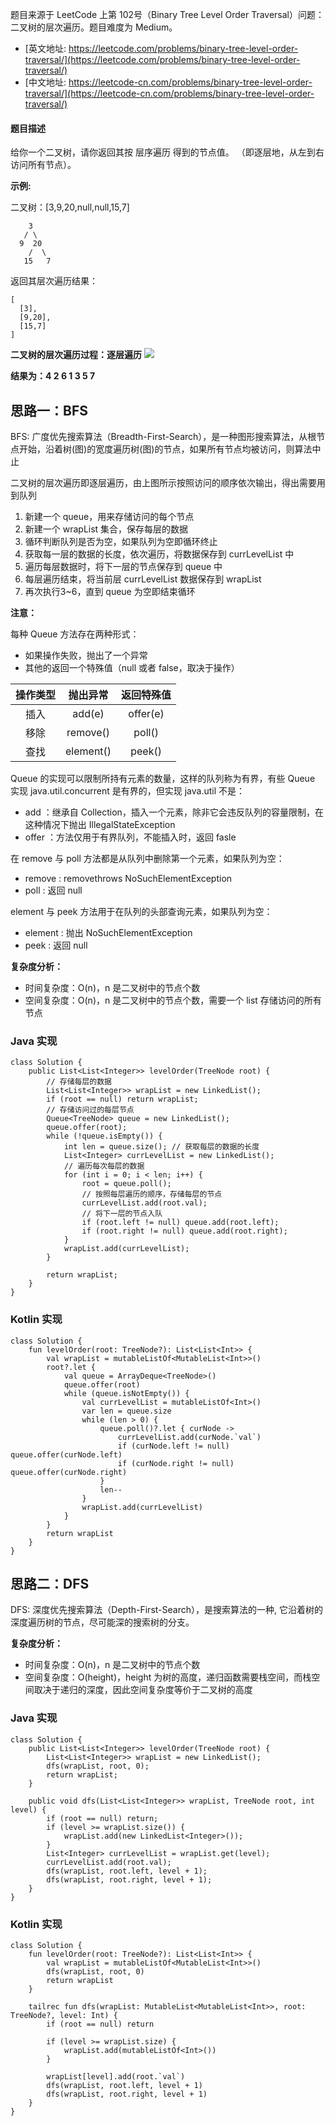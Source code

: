 题目来源于 LeetCode 上第 102号（Binary Tree Level Order Traversal）问题：二叉树的层次遍历。题目难度为 Medium。

* [英文地址: https://leetcode.com/problems/binary-tree-level-order-traversal/](https://leetcode.com/problems/binary-tree-level-order-traversal/)
* [中文地址: https://leetcode-cn.com/problems/binary-tree-level-order-traversal/](https://leetcode-cn.com/problems/binary-tree-level-order-traversal/)

#### 题目描述
 
给你一个二叉树，请你返回其按 层序遍历 得到的节点值。 （即逐层地，从左到右访问所有节点）。

**示例:**

二叉树：[3,9,20,null,null,15,7]

```
    3
   / \
  9  20
    /  \
   15   7
```

返回其层次遍历结果：

```
[
  [3],
  [9,20],
  [15,7]
]
```

**二叉树的层次遍历过程：逐层遍历**
![](http://cdn.51git.cn/2020-04-18-二叉树.png)

**结果为：4 2 6 1 3 5 7**

## 思路一：BFS

BFS: 广度优先搜索算法（Breadth-First-Search），是一种图形搜索算法，从根节点开始，沿着树(图)的宽度遍历树(图)的节点，如果所有节点均被访问，则算法中止

二叉树的层次遍历即逐层遍历，由上图所示按照访问的顺序依次输出，得出需要用到队列

1. 新建一个 queue，用来存储访问的每个节点
2. 新建一个 wrapList 集合，保存每层的数据
3. 循环判断队列是否为空，如果队列为空即循环终止
4. 获取每一层的数据的长度，依次遍历，将数据保存到 currLevelList 中
5. 遍历每层数据时，将下一层的节点保存到 queue 中
6. 每层遍历结束，将当前层 currLevelList 数据保存到 wrapList
6. 再次执行3~6，直到 queue 为空即结束循环

**注意：**

每种 Queue 方法存在两种形式：

* 如果操作失败，抛出了一个异常
* 其他的返回一个特殊值（null 或者 false，取决于操作）

| 操作类型 | 抛出异常 | 返回特殊值 |
| :-: | :-: | :-: |
| 插入 | add(e) | offer(e) |
| 移除 | remove() | poll() |
| 查找 | element() | peek() |

Queue 的实现可以限制所持有元素的数量，这样的队列称为有界，有些 Queue 实现 java.util.concurrent 是有界的，但实现 java.util 不是：

* add ：继承自 Collection，插入一个元素，除非它会违反队列的容量限制，在这种情况下抛出 IllegalStateException
* offer ：方法仅用于有界队列，不能插入时，返回 fasle

在 remove 与 poll 方法都是从队列中删除第一个元素，如果队列为空：

* remove : removethrows NoSuchElementException
* poll : 返回 null

element 与 peek 方法用于在队列的头部查询元素，如果队列为空：

* element : 抛出 NoSuchElementException
* peek : 返回 null

**复杂度分析：**

* 时间复杂度：O(n)，n 是二叉树中的节点个数
* 空间复杂度：O(n)，n 是二叉树中的节点个数，需要一个 list 存储访问的所有节点

### Java 实现

```
class Solution {
    public List<List<Integer>> levelOrder(TreeNode root) {
        // 存储每层的数据
        List<List<Integer>> wrapList = new LinkedList();
        if (root == null) return wrapList;
        // 存储访问过的每层节点
        Queue<TreeNode> queue = new LinkedList();
        queue.offer(root);
        while (!queue.isEmpty()) {
            int len = queue.size(); // 获取每层的数据的长度
            List<Integer> currLevelList = new LinkedList();
            // 遍历每次每层的数据
            for (int i = 0; i < len; i++) {
                root = queue.poll();
                // 按照每层遍历的顺序，存储每层的节点
                currLevelList.add(root.val);
                // 将下一层的节点入队
                if (root.left != null) queue.add(root.left);
                if (root.right != null) queue.add(root.right);
            }
            wrapList.add(currLevelList);
        }

        return wrapList;
    }
}
```

### Kotlin 实现

```
class Solution {
    fun levelOrder(root: TreeNode?): List<List<Int>> {
        val wrapList = mutableListOf<MutableList<Int>>()
        root?.let {
            val queue = ArrayDeque<TreeNode>()
            queue.offer(root)
            while (queue.isNotEmpty()) {
                val currLevelList = mutableListOf<Int>()
                var len = queue.size
                while (len > 0) {
                    queue.poll()?.let { curNode ->
                        currLevelList.add(curNode.`val`)
                        if (curNode.left != null) queue.offer(curNode.left)
                        if (curNode.right != null) queue.offer(curNode.right)
                    }
                    len--
                }
                wrapList.add(currLevelList)
            }
        }
        return wrapList
    }
}
```


## 思路二：DFS

DFS: 深度优先搜索算法（Depth-First-Search），是搜索算法的一种, 它沿着树的深度遍历树的节点，尽可能深的搜索树的分支。

**复杂度分析：**

* 时间复杂度：O(n)，n 是二叉树中的节点个数
* 空间复杂度：O(height)，height 为树的高度，递归函数需要栈空间，而栈空间取决于递归的深度，因此空间复杂度等价于二叉树的高度

### Java 实现

```
class Solution {
    public List<List<Integer>> levelOrder(TreeNode root) {
        List<List<Integer>> wrapList = new LinkedList();
        dfs(wrapList, root, 0);
        return wrapList;
    }

    public void dfs(List<List<Integer>> wrapList, TreeNode root, int level) {
        if (root == null) return;
        if (level >= wrapList.size()) {
            wrapList.add(new LinkedList<Integer>());
        }
        List<Integer> currLevelList = wrapList.get(level);
        currLevelList.add(root.val);
        dfs(wrapList, root.left, level + 1);
        dfs(wrapList, root.right, level + 1);
    }
}
```

### Kotlin 实现

```
class Solution {
    fun levelOrder(root: TreeNode?): List<List<Int>> {
        val wrapList = mutableListOf<MutableList<Int>>()
        dfs(wrapList, root, 0)
        return wrapList
    }

    tailrec fun dfs(wrapList: MutableList<MutableList<Int>>, root: TreeNode?, level: Int) {
        if (root == null) return

        if (level >= wrapList.size) {
            wrapList.add(mutableListOf<Int>())
        }

        wrapList[level].add(root.`val`)
        dfs(wrapList, root.left, level + 1)
        dfs(wrapList, root.right, level + 1)
    }
}
```

